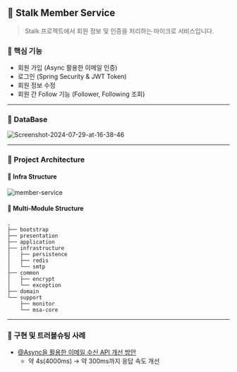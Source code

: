 ## 👥 Stalk Member Service

> Stalk 프로젝트에서 회원 정보 및 인증을 처리하는 마이크로 서비스입니다.

### 🌱 핵심 기능

- 회원 가입 (Async 활용한 이메일 인증)
- 로그인 (Spring Security & JWT Token)
- 회원 정보 수정
- 회원 간 Follow 기능 (Follower, Following 조회)

---

### 🌱 DataBase

<img src="https://i.ibb.co/rZg3ZxN/Screenshot-2024-07-29-at-16-38-46.png" alt="Screenshot-2024-07-29-at-16-38-46" border="0">

---

### 🌱 Project Architecture

#### 🥕 Infra Structure

<img src="https://i.ibb.co/7kKZjFg/member-service.jpg" alt="member-service" border="0">

#### 🥕 Multi-Module Structure

```
.
├── bootstrap
├── presentation
├── application
├── infrastructure
│   ├── persistence
│   ├── redis
│   └── smtp
├── common
│   ├── encrypt
│   └── exception
├── domain
└── support
    ├── monitor
    └── msa-core
```

---

### 🌱 구현 및 트러블슈팅 사례

- [@Async을 활용한 이메일 수신 API 개선 방안](https://syeon2.github.io/devlog/tosstock-mail-sender.html)
    - 약 4s(4000ms) -> 약 300ms까지 응답 속도 개선
